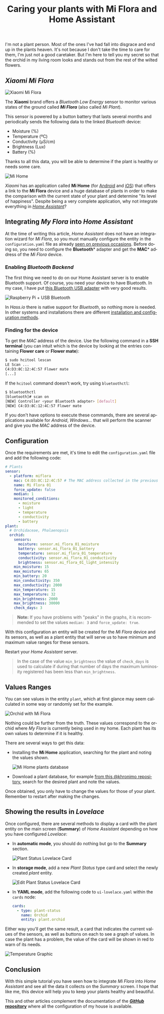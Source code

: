 ﻿---
title: "Caring your plants with Mi Flora and Home Assistant"
header:
  image: /assets/posts/en/caring-your-plants-with-mi-flora-and-home-assistant/header.jpg
tags: homeassistant hassio domotica
lang: en
ref: 16
permalink: /en/caring-your-plants-with-mi-flora-and-home-assistant/
---

I'm not a plant person. Most of the ones I've had fall into disgrace and end up in the plants heaven. It's not because I don't take the time to care for them, I'm just not a good caretaker. But I'm here to tell you my secret so that the orchid in my living room looks and stands out from the rest of the wilted flowers.

## *Xiaomi Mi Flora*

![Xiaomi Mi Flora](/assets/posts/en/caring-your-plants-with-mi-flora-and-home-assistant/image01.jpg)

The **Xiaomi** brand offers a *Bluetooth Low Energy* sensor to monitor various states of the ground called ***Mi Flora*** (also called *Mi Plant*).

This sensor is powered by a button battery that lasts several months and periodically sends the following data to the linked *Bluetooth* device:

- Moisture (%)
- Temperature (ºC)
- Conductivity (µS/cm)
- Brightness (Lux)
- Battery (%)

Thanks to all this data, you will be able to determine if the plant is healthy or needs some care.

![Mi Home](/assets/posts/en/caring-your-plants-with-mi-flora-and-home-assistant/image02.jpg)

*Xiaomi* has an application called **Mi Home** (for [Android](https://play.google.com/store/apps/details?id=com.xiaomi.smarthome) and [iOS](https://apps.apple.com/es/app/mi-home-xiaomi-smarthome/id957323480)) that offers a link to the **Mi Flora** device and a huge database of plants in order to make the comparison with the current state of your plant and determine "its level of happiness". Despite being a very complete application, why not integrate everything in [*Home Assistant*](https://www.home-assistant.io/)?

## Integrating *My Flora* into *Home Assistant*

At the time of writing this article, *Home Assistant* does not have an integration wizard for *Mi Flora*, so you must manually configure the entity in the `configuration.yaml` file as already [seen on previous occasions](/es/configura-home-assistant-editando-sus-archivos/). Before doing so, you need to configure the **Bluetooth*** adapter and get the **MAC*** address of the *Mi Flora* device.

### Enabling *Bluetooth Backend*

The first thing we need to do on our Home Assistant server is to enable Bluetooth support. Of course, you need your device to have Bluetooth. In my case, I have put [this Bluetooth USB adapter](https://www.banggood.com/custlink/vKGm9lkQL4) with very good results.

![Raspberry Pi + USB Bluetooth](/assets/posts/en/caring-your-plants-with-mi-flora-and-home-assistant/image03.jpg)

In *Hass.io* there is native support for *Bluetooth*, so nothing more is needed. In other systems and installations there are different [installation and configuration methods](https://www.home-assistant.io/components/miflora/#install-a-bluetooth-backend).

### Finding for the device

To get the *MAC* address of the device. Use the following command in a **SSH terminal** (you can intuit which is the device by looking at the entries containing **Flower care** or **Flower mate**):

```bash
$ sudo hcitool lescan
LE Scan ...
C4:D3:8C:12:4C:57 Flower mate
[...]
```

If the `hcitool` command doesn't work, try using `bluetoothctl`:

```bash
$ bluetoothctl
[bluetooth]# scan on
[NEW] Controller <your Bluetooth adapter> [default]
[NEW] C4:D3:8C:12:4C:57 Flower mate
```

If you don't have options to execute these commands, there are several applications available for *Android*, *Windows*... that will perform the scanner and give you the *MAC* address of the device.

## Configuration

Once the requirements are met, it's time to edit the `configuration.yaml` file and add the following code:

```yaml
# Plants
sensor:
  - platform: miflora
    mac: C4:D3:8C:12:4C:57 # The MAC address collected in the previous step
    name: Mi Flora 01
    force_update: false
    median: 1
    monitored_conditions:
      - moisture
      - light
      - temperature
      - conductivity
      - battery
plant:
  # Orchidaceae, Phalaenopsis
  orchid:
    sensors:
      moisture: sensor.mi_flora_01_moisture
      battery: sensor.mi_flora_01_battery
      temperature: sensor.mi_flora_01_temperature
      conductivity: sensor.mi_flora_01_conductivity
      brightness: sensor.mi_flora_01_light_intensity
    min_moisture: 15
    max_moisture: 65
    min_battery: 20
    min_conductivity: 350
    max_conductivity: 2000
    min_temperature: 15
    max_temperature: 32
    min_brightness: 2000
    max_brightness: 30000
    check_days: 3
```

> **Note:** If you have problems with "peaks" in the graphs, it is recommended to set the values `median: 3` and `force_update: true`.

With this configuration an entity will be created for the *Mi Flora* device and its sensors, as well as a plant entity that will serve us to have minimum and maximum value ranges for these sensors.

Restart your *Home Assistant* server.

> In the case of the value `min_brightness` the value of `check_days` is used to calculate if during that number of days the maximum luminosity registered has been less than `min_brightness`.

## Values Ranges

You can see values in the entity `plant`, which at first glance may seem calculated in some way or randomly set for the example.

![Orchid with Mi Flora](/assets/posts/en/caring-your-plants-with-mi-flora-and-home-assistant/image04.jpg)

Nothing could be further from the truth. These values correspond to the orchid where *My Flora* is currently being used in my home. Each plant has its own values to determine if it is healthy.

There are several ways to get this data:

- Installing the **Mi Home** application, searching for the plant and noting the values shown.

  ![Mi Home plants database](/assets/posts/en/caring-your-plants-with-mi-flora-and-home-assistant/image05.jpg)

- Download a plant database, for example [from this @khronimo repository](https://github.com/khronimo/MiFloraDB), search for the desired plant and note the values.

Once obtained, you only have to change the values for those of your plant. Remember to restart after making the changes.

## Showing the results in *Lovelace*

Once configured, there are several methods to display a card with the plant entity on the main screen (**Summary**) of *Home Assistant* depending on how you have configured *Lovelace*:

- In **automatic mode**, you should do nothing but go to the **Summary** section.

  ![Plant Status Lovelace Card](/assets/posts/en/caring-your-plants-with-mi-flora-and-home-assistant/image06.jpg)

- In **storage mode**, add a new *Plant Status* type card and select the newly created *plant* entity.

  ![Edit Plant Status Lovelace Card](/assets/posts/en/caring-your-plants-with-mi-flora-and-home-assistant/image07.jpg)

- In **YAML mode**, add the following code to `ui-lovelace.yaml` within the `cards` node:

  ```yaml
  cards:
    - type: plant-status
      name: Orchid
      entity: plant.orchid
  ```

Either way you'll get the same result, a card that indicates the current values of the sensors, as well as buttons on each to see a graph of values. In case the plant has a problem, the value of the card will be shown in red to warn of its needs.

![Temperature Graphic](/assets/posts/en/caring-your-plants-with-mi-flora-and-home-assistant/image08.jpg)

## Conclusion

With this simple tutorial you have seen how to integrate *Mi Flora* into *Home Assistant* and see all the data it collects on the *Summary* screen. I hope that like me, this device will help you to keep your plants healthy and beautiful.

This and other articles complement the documentation of the [***GitHub* repository**](https://github.com/danimart1991/home-assistant-config) where all the configuration of my house is available.
